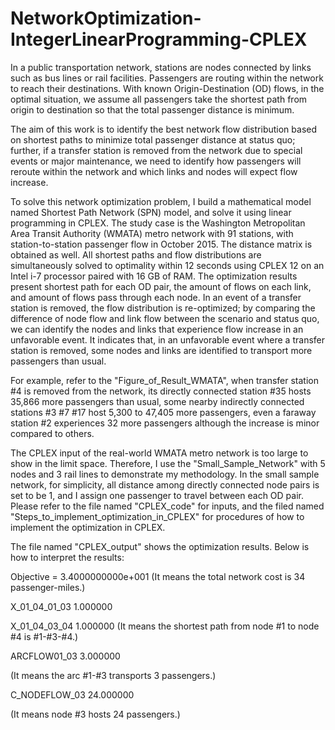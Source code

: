 # NetworkOptimization-IntegerLinearProgramming-CPLEX

In a public transportation network, stations are nodes connected by links such as bus lines or rail facilities. Passengers are routing within the network to reach their destinations. With known Origin-Destination (OD) flows, in the optimal situation, we assume all passengers take the shortest path from origin to destination so that the total passenger distance is minimum. 

The aim of this work is to identify the best network flow distribution based on shortest paths to minimize total passenger distance at status quo; further, if a transfer station is removed from the network due to special events or major maintenance, we need to identify how passengers will reroute within the network and which links and nodes will expect flow increase. 

To solve this network optimization problem, I build a mathematical model named Shortest Path Network (SPN) model, and solve it using linear programming in CPLEX. The study case is the Washington Metropolitan Area Transit Authority (WMATA) metro network with 91 stations, with station-to-station passenger flow in October 2015. The distance matrix is obtained as well. All shortest paths and flow distributions are simultaneously solved to optimality within 12 seconds using CPLEX 12 on an Intel i-7 processor paired with 16 GB of RAM. The optimization results present shortest path for each OD pair, the amount of flows on each link, and amount of flows pass through each node. In an event of a transfer station is removed, the flow distribution is re-optimized; by comparing the difference of node flow and link flow between the scenario and status quo, we can identify the nodes and links that experience flow increase in an unfavorable event. It indicates that, in an unfavorable event where a transfer station is removed, some nodes and links are identified to transport more passengers than usual.

For example, refer to the "Figure_of_Result_WMATA", when transfer station #4 is removed from the network, its directly connected station #35 hosts 35,866 more passengers than usual, some nearby indirectly connected stations #3 #7 #17 host 5,300 to 47,405 more passengers, even a faraway station #2 experiences 32 more passengers although the increase is minor compared to others.

The CPLEX input of the real-world WMATA metro network is too large to show in the limit space. Therefore, I use the "Small_Sample_Network" with 5 nodes and 3 rail lines to demonstrate my methodology. In the small sample network, for simplicity, all distance among directly connected node pairs is set to be 1, and I assign one passenger to travel between each OD pair. Please refer to the file named "CPLEX_code" for inputs, and the filed named "Steps_to_implement_optimization_in_CPLEX" for procedures of how to implement the optimization in CPLEX.

The file named "CPLEX_output" shows the optimization results. Below is how to interpret the results:

Objective = 3.4000000000e+001
(It means the total network cost is 34 passenger-miles.)

X_01_04_01_03                 1.000000

X_01_04_03_04                 1.000000
(It means the shortest path from node #1 to node #4 is #1-#3-#4.)

ARCFLOW01_03                  3.000000

(It means the arc #1-#3 transports 3 passengers.)

C_NODEFLOW_03                24.000000

(It means node #3 hosts 24 passengers.)




